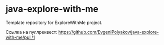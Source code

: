 # java-explore-with-me

Template repository for ExploreWithMe project.

Ссылка на пуллреквест: https://github.com/EvgeniPolyakov/java-explore-with-me/pull/1